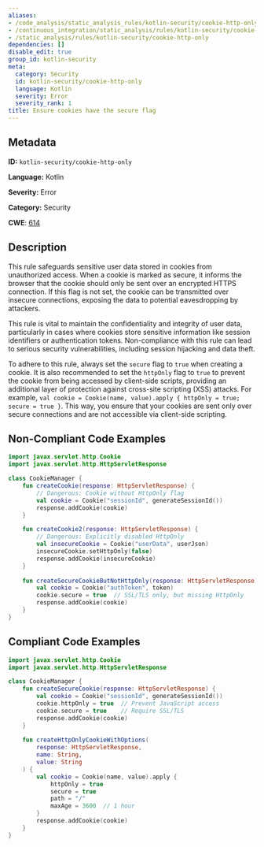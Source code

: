```yaml
---
aliases:
- /code_analysis/static_analysis_rules/kotlin-security/cookie-http-only
- /continuous_integration/static_analysis/rules/kotlin-security/cookie-http-only
- /static_analysis/rules/kotlin-security/cookie-http-only
dependencies: []
disable_edit: true
group_id: kotlin-security
meta:
  category: Security
  id: kotlin-security/cookie-http-only
  language: Kotlin
  severity: Error
  severity_rank: 1
title: Ensure cookies have the secure flag
---
```

<!--  SOURCED FROM https://github.com/DataDog/datadog-static-analyzer-rule-docs -->


## Metadata
**ID:** `kotlin-security/cookie-http-only`

**Language:** Kotlin

**Severity:** Error

**Category:** Security

**CWE**: [614](https://cwe.mitre.org/data/definitions/614.html)

## Description
This rule safeguards sensitive user data stored in cookies from unauthorized access. When a cookie is marked as secure, it informs the browser that the cookie should only be sent over an encrypted HTTPS connection. If this flag is not set, the cookie can be transmitted over insecure connections, exposing the data to potential eavesdropping by attackers.

This rule is vital to maintain the confidentiality and integrity of user data, particularly in cases where cookies store sensitive information like session identifiers or authentication tokens. Non-compliance with this rule can lead to serious security vulnerabilities, including session hijacking and data theft.

To adhere to this rule, always set the `secure` flag to `true` when creating a cookie. It is also recommended to set the `httpOnly` flag to `true` to prevent the cookie from being accessed by client-side scripts, providing an additional layer of protection against cross-site scripting (XSS) attacks. For example, `val cookie = Cookie(name, value).apply { httpOnly = true; secure = true }`. This way, you ensure that your cookies are sent only over secure connections and are not accessible via client-side scripting.

## Non-Compliant Code Examples
```kotlin
import javax.servlet.http.Cookie
import javax.servlet.http.HttpServletResponse

class CookieManager {
    fun createCookie(response: HttpServletResponse) {
        // Dangerous: Cookie without HttpOnly flag
        val cookie = Cookie("sessionId", generateSessionId())
        response.addCookie(cookie)
    }

	fun createCookie2(response: HttpServletResponse) {
		// Dangerous: Explicitly disabled HttpOnly
        val insecureCookie = Cookie("userData", userJson)
        insecureCookie.setHttpOnly(false)
        response.addCookie(insecureCookie)
	}
    
    fun createSecureCookieButNotHttpOnly(response: HttpServletResponse) {
        val cookie = Cookie("authToken", token)
        cookie.secure = true  // SSL/TLS only, but missing HttpOnly
        response.addCookie(cookie)
    }
}
```

## Compliant Code Examples
```kotlin
import javax.servlet.http.Cookie
import javax.servlet.http.HttpServletResponse

class CookieManager {
    fun createSecureCookie(response: HttpServletResponse) {
        val cookie = Cookie("sessionId", generateSessionId())
        cookie.httpOnly = true  // Prevent JavaScript access
        cookie.secure = true    // Require SSL/TLS
        response.addCookie(cookie)
    }
    
    fun createHttpOnlyCookieWithOptions(
        response: HttpServletResponse,
        name: String,
        value: String
    ) {
        val cookie = Cookie(name, value).apply {
            httpOnly = true
            secure = true
            path = "/"
            maxAge = 3600  // 1 hour
        }
        response.addCookie(cookie)
    }
}
```
